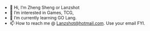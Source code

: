 - 👋 Hi, I’m Zheng Sheng or Lanzshot
- 👀 I’m interested in Games, TCG, 
- 🌱 I’m currently learning GO Lang.
- 📫 How to reach me @ Lanzshot@hotmail.com. Use your email FYI.

<!---
Lanzshot/Lanzshot is a ✨ special ✨ repository because its `README.md` (this file) appears on your GitHub profile.
You can click the Preview link to take a look at your changes.
--->
